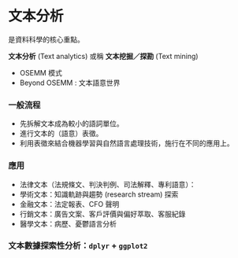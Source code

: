 # 文本分析

是資料科學的核心重點。

**文本分析** \(Text analytics\) 或稱 **文本挖掘／探勘** \(Text mining\)

* OSEMM 模式
* Beyond OSEMM : 文本語意世界

### 一般流程

* 先拆解文本成為較小的語詞單位。
* 進行文本的（語意）表徵。
* 利用表徵來結合機器學習與自然語言處理技術，施行在不同的應用上。



### 應用

* 法律文本（法規條文、判決判例、司法解釋、專利語意）：
* 學術文本：知識軌跡與趨勢 \(research stream\) 探索
* 金融文本：法定報表、CFO 聲明
* 行銷文本：廣告文案、客戶評價與偏好萃取、客服紀錄
* 醫學文本：病歷、憂鬱語言分析

### 文本數據探索性分析：`dplyr` + `ggplot2`



